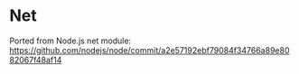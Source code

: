 # Net

Ported from Node.js net module:
https://github.com/nodejs/node/commit/a2e57192ebf79084f34766a89e8082067f48af14
